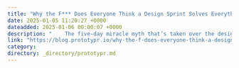 ```yaml
---
title: "Why the F*** Does Everyone Think a Design Sprint Solves Everything?"
date: 2025-01-05 11:20:27 +0000
dateadded: 2025-01-06 00:00:07 +0000
description: "    The five-day miracle myth that’s taken over the design world.  Continue reading on Prototypr »  "
link: "https://blog.prototypr.io/why-the-f-does-everyone-think-a-design-sprint-solves-everything-74d0e5567b40?source=rss----eb297ea1161a---4"
category:
directory: _directory/prototypr.md
---
```

